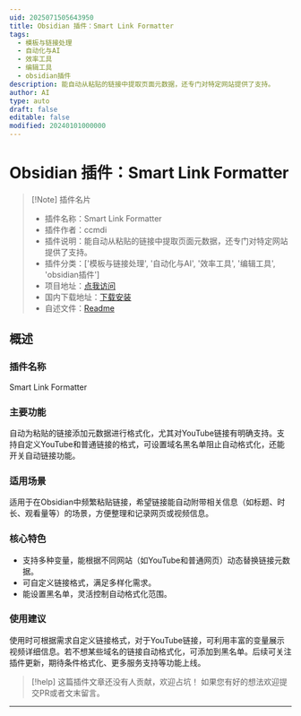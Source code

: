 ```yaml
---
uid: 2025071505643950
title: Obsidian 插件：Smart Link Formatter
tags:
  - 模板与链接处理
  - 自动化与AI
  - 效率工具
  - 编辑工具
  - obsidian插件
description: 能自动从粘贴的链接中提取页面元数据，还专门对特定网站提供了支持。
author: AI
type: auto
draft: false
editable: false
modified: 20240101000000
---
```


# Obsidian 插件：Smart Link Formatter

> [!Note] 插件名片
> - 插件名称：Smart Link Formatter
> - 插件作者：ccmdi
> - 插件说明：能自动从粘贴的链接中提取页面元数据，还专门对特定网站提供了支持。
> - 插件分类：['模板与链接处理', '自动化与AI', '效率工具', '编辑工具', 'obsidian插件']
> - 项目地址：[点我访问](https://github.com/ccmdi/smart-link-formatter)
> - 国内下载地址：[下载安装](https://pkmer.cn/products/plugin/pluginMarket/?smart-link-formatter)
> - 自述文件：[Readme](https://ghproxy.net/https://raw.githubusercontent.com/ccmdi/smart-link-formatter/master/README.md)



## 概述

### 插件名称
Smart Link Formatter

### 主要功能
自动为粘贴的链接添加元数据进行格式化，尤其对YouTube链接有明确支持。支持自定义YouTube和普通链接的格式，可设置域名黑名单阻止自动格式化，还能开关自动链接功能。

### 适用场景
适用于在Obsidian中频繁粘贴链接，希望链接能自动附带相关信息（如标题、时长、观看量等）的场景，方便整理和记录网页或视频信息。

### 核心特色
- 支持多种变量，能根据不同网站（如YouTube和普通网页）动态替换链接元数据。
- 可自定义链接格式，满足多样化需求。
- 能设置黑名单，灵活控制自动格式化范围。

### 使用建议
使用时可根据需求自定义链接格式，对于YouTube链接，可利用丰富的变量展示视频详细信息。若不想某些域名的链接自动格式化，可添加到黑名单。后续可关注插件更新，期待条件格式化、更多服务支持等功能上线。


> [!help] 
> 这篇插件文章还没有人贡献，欢迎占坑！
> 如果您有好的想法欢迎提交PR或者文末留言。
> 

---


